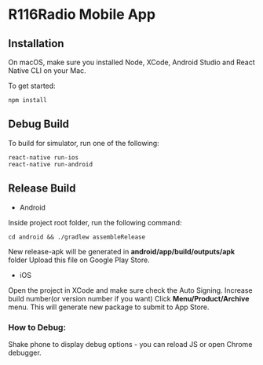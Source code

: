 # R116Radio Mobile App

## Installation

On macOS, make sure you installed Node, XCode, Android Studio and React Native CLI on your Mac.

To get started:

    npm install

## Debug Build

  To build for simulator, run one of the following:

    react-native run-ios
    react-native run-android

## Release Build

  - Android

  Inside project root folder, run the following command:
    
    cd android && ./gradlew assembleRelease

  New release-apk will be generated in **android/app/build/outputs/apk** folder
  Upload this file on Google Play Store.

  - iOS

  Open the project in XCode and make sure check the Auto Signing.
  Increase build number(or version number if you want)
  Click **Menu/Product/Archive** menu. This will generate new package to submit to App Store.

### How to Debug:
Shake phone to display debug options - you can reload JS or open Chrome debugger.
